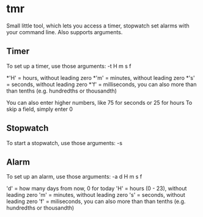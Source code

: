 # tmr
Small little tool, which lets you access a timer, stopwatch set alarms with your command line. Also supports arguments.

## Timer
To set up a timer, use those arguments:
-t H m s f

*'H' = hours, without leading zero
*'m' = minutes, without leading zero
*'s' = seconds, without leading zero
*'f' = milliseconds, you can also more than than tenths (e.g. hundredths or thousandth)

You can also enter higher numbers, like 75 for seconds or 25 for hours
To skip a field, simply enter 0

## Stopwatch
To start a stopwatch, use those arguments:
-s

## Alarm
To set up an alarm, use those arguments:
-a d H m s f

'd' = how many days from now, 0 for today
'H' = hours (0 - 23), without leading zero
'm' = minutes, without leading zero
's' = seconds, without leading zero
'f' = miliseconds, you can also more than than tenths (e.g. hundredths or thousandth)
